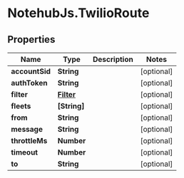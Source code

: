 # NotehubJs.TwilioRoute

## Properties

| Name           | Type                    | Description | Notes      |
| -------------- | ----------------------- | ----------- | ---------- |
| **accountSid** | **String**              |             | [optional] |
| **authToken**  | **String**              |             | [optional] |
| **filter**     | [**Filter**](Filter.md) |             | [optional] |
| **fleets**     | **[String]**            |             | [optional] |
| **from**       | **String**              |             | [optional] |
| **message**    | **String**              |             | [optional] |
| **throttleMs** | **Number**              |             | [optional] |
| **timeout**    | **Number**              |             | [optional] |
| **to**         | **String**              |             | [optional] |
